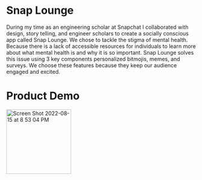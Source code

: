 # Snap Lounge

During my time as an engineering scholar at Snapchat I collaborated with design, story telling, and engineer scholars to create a socially conscious app called Snap Lounge. We chose to tackle the stigma of mental health. Because there is a lack of accessible resources for individuals to learn more about what mental health is and why it is so important. Snap Lounge solves this issue using 3 key components personalized bitmojis, memes, and surveys. We choose these features because they keep our audience engaged and excited. 

# Product Demo

<img width="172" alt="Screen Shot 2022-08-15 at 8 53 04 PM" src="https://user-images.githubusercontent.com/13155397/218890340-df9793f3-ffff-4d25-8d04-eb41cba4baee.png">

